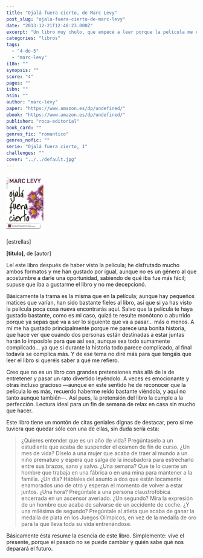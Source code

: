 ```yaml
---
title: "Ojalá fuera cierto, de Marc Levy"
post_slug: "ojala-fuera-cierto-de-marc-levy"
date: "2013-12-21T12:48:23.000Z"
excerpt: "Un libro muy chulo, que empecé a leer porque la película me encantó. La película es muy fiel al libro, así que si ya la has visto poca cosa nueva encontrarás aquí. Salvo que la película te haya gustado bastante, como es mi caso, quizá te resulte monótono o aburrido porque ya sepas qué va a ser lo siguiente que va a pasar…"
categories: "libros"
tags: 
  - "4-de-5"
  - "marc-levy"
i18n: ""
synopsis: ""
score: "4"
pages: ""
isbn: ""
asin: ""
author: "marc-levy"
paper: "https://www.amazon.es/dp/undefined/"
ebook: "https://www.amazon.es/dp/undefined/"
publisher: "roca-editorial"
book_card: ""
genres_fic: "romantico"
genres_nofic: ""
serie: "Ojalá fuera cierto, 1"
challenges: ""
cover: "../../default.jpg"
---
```


![[titulo-foto]](images/ojala-fuera-cierto-p.jpg)

\[estrellas\]

**\[titulo\]**, de \[autor\]

Leí este libro después de haber visto la película; he disfrutado mucho ambos formatos y me han gustado por igual, aunque no es un género al que acostumbre a darle una oportunidad, sabiendo de qué iba fue más fácil; supuse que iba a gustarme el libro y no me decepcionó.

Básicamente la trama es la misma que en la película; aunque hay pequeños matices que varían, han sido bastante fieles al libro, así que si ya has visto la película poca cosa nueva encontrarás aquí. Salvo que la película te haya gustado bastante, como es mi caso, quizá te resulte monótono o aburrido porque ya sepas qué va a ser lo siguiente que va a pasar… más o menos. A mí me ha gustado principalmente porque me parece una bonita historia, que hace ver que cuando dos personas están destinadas a estar juntas harán lo imposible para que así sea, aunque sea todo sumamente complicado… ya que si durante la historia todo parece complicado, al final todavía se complica más. Y de ese tema no diré más para que tengáis que leer el libro si queréis saber a qué me refiero.

Creo que no es un libro con grandes pretensiones más allá de la de entretener y pasar un rato divertido leyéndolo. A veces es emocionante y otras incluso gracioso —aunque en este sentido he de reconocer que la película lo es más, recuerdo haberme reído bastante viéndola, y aquí no tanto aunque también—. Así pues, la pretensión del libro la cumple a la perfección. Lectura ideal para un fin de semana de relax en casa sin mucho que hacer.

Este libro tiene un montón de citas geniales dignas de destacar, pero si me tuviera que quedar sólo con una de ellas, sin duda sería esta:

> ¿Quieres entender que es un año de vida? Pregúntaselo a un estudiante que acaba de suspender el examen de fin de curso. ¿Un mes de vida? Díselo a una mujer que acaba de traer al mundo a un niño prematuro y espera que salga de la incubadora para estrecharlo entre sus brazos, sano y salvo. ¿Una semana? Que te lo cuente un hombre que trabaja en una fábrica o en una mina para mantener a la familia. ¿Un día? Háblales del asunto a dos que están locamente enamorados uno de otro y esperan el momento de volver a estar juntos. ¿Una hora? Pregúntale a una persona claustrofóbica encerrada en un ascensor averiado. ¿Un segundo? Mira la expresión de un hombre que acaba de salvarse de un accidente de coche. ¿Y una milésima de segundo? Pregúntale al atleta que acaba de ganar la medalla de plata en los Juegos Olímpicos, en vez de la medalla de oro para la que lleva toda su vida entrenándose.

Básicamente ésta resume la esencia de este libro. Simplemente: vive el presente, porque el pasado no se puede cambiar y quién sabe qué nos deparará el futuro.
